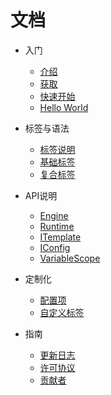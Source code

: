# 文档
* 入门
  * [介绍](zh-cn/about.md)
  * [获取](zh-cn/install.md)
  * [快速开始](zh-cn/quickstart.md)
  * [Hello World](zh-cn/hello.md)

* 标签与语法
  * [标签说明](zh-cn/tag.md)
  * [基础标签](zh-cn/basistag.md)
  * [复合标签](zh-cn/complextag.md)

* API说明
  * [Engine](zh-cn/engine.md)
  * [Runtime](zh-cn/runtime.md) 
  * [ITemplate](zh-cn/itemplate.md) 
  * [IConfig](zh-cn/iconfig.md)
  * [VariableScope](zh-cn/variablescope.md)

* 定制化

  * [配置项](zh-cn/configuration.md)
  * [自定义标签](zh-cn/addtag.md)

* 指南

  * [更新日志](zh-cn/changelog.md)
  * [许可协议](zh-cn/license.md)
  * [贡献者](zh-cn/contributors.md) 
